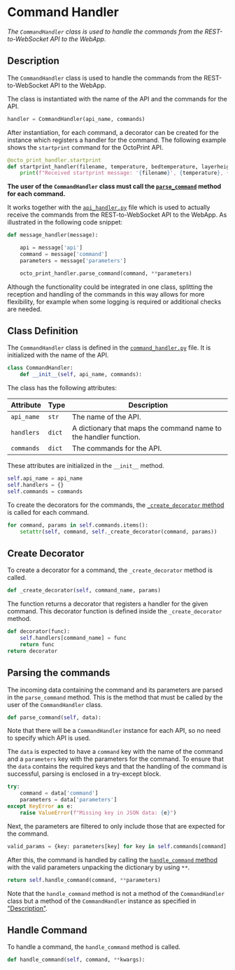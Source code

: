# Command Handler

_The `CommandHandler` class is used to handle the commands from the REST-to-WebSocket API to the WebApp._

## Description

The `CommandHandler` class is used to handle the commands from the REST-to-WebSocket API to the WebApp.

The class is instantiated with the name of the API and the commands for the API.

```python   
handler = CommandHandler(api_name, commands)
```

After instantiation, for each command, a decorator can be created for the instance which registers a handler for the command. The following example shows the `startprint` command for the OctoPrint API.

```python
@octo_print_handler.startprint      
def startprint_handler(filename, temperature, bedtemperature, layerheight, printspeed):
    print(f"Received startprint message: '{filename}', {temperature}, {bedtemperature}, {layerheight}, {printspeed}")
```

**The user of the `CommandHandler` class must call the [`parse_command`](#parse-command) method for each command.**

It works together with the [`api_handler.py`](../api_handler.py) file which is used to actually receive the commands from the REST-to-WebSocket API to the WebApp. As illustrated in the following code snippet:

```python
def message_handler(message):

    api = message['api']
    command = message['command']
    parameters = message['parameters']

    octo_print_handler.parse_command(command, **parameters)
```

Although the functionality could be integrated in one class, splitting the reception and handling of the commands in this way allows for more flexibility, for example when some logging is required or additional checks are needed.

## Class Definition

The `CommandHandler` class is defined in the [`command_handler.py`](../command_handler.py) file. It is initialized with the name of the API.

```python
class CommandHandler:
    def __init__(self, api_name, commands):
```

The class has the following attributes:

| Attribute | Type | Description |
| --- | --- | --- |
| `api_name` | `str` | The name of the API. |
| `handlers` | `dict` | A dictionary that maps the command name to the handler function. |
| `commands` | `dict` | The commands for the API. |

These attributes are initialized in the `__init__` method.

```python
self.api_name = api_name
self.handlers = {}
self.commands = commands
```

To create the decorators for the commands, the [`_create_decorator` method](#create-decorator) is called for each command.

```python
for command, params in self.commands.items():
    setattr(self, command, self._create_decorator(command, params))
```

## Create Decorator

To create a decorator for a command, the `_create_decorator` method is called.

```python
def _create_decorator(self, command_name, params)
```

The function returns a decorator that registers a handler for the given command. This decorator function is defined inside the `_create_decorator` method.

```python
def decorator(func):
    self.handlers[command_name] = func
    return func
return decorator
```

## Parsing the commands

The incoming data containing the command and its parameters are parsed in the `parse_command` method. This is the method that must be called by the user of the `CommandHandler` class.

```python
def parse_command(self, data):
```

Note that there will be a `CommandHandler` instance for each API, so no need to specify which API is used.

The `data` is expected to have a `command` key with the name of the command and a `parameters` key with the parameters for the command. To ensure that the `data` contains the required keys and that the handling of the command is successful, parsing is enclosed in a try-except block.


```python
try:
    command = data['command']
    parameters = data['parameters']
except KeyError as e:
    raise ValueError(f"Missing key in JSON data: {e}")
```

Next, the parameters are filtered to only include those that are expected for the command.

```python
valid_params = {key: parameters[key] for key in self.commands[command] if key in parameters}
```

After this, the command is handled by calling the [`handle_command` method](#handle-command) with the valid parameters unpacking the dictionary by using `**`.

```python
return self.handle_command(command, **parameters)
```

Note that the `handle_command` method is not a method of the `CommandHandler` class but a method of the `CommandHandler` instance as specified in ["Description"](#description).

## Handle Command

To handle a command, the `handle_command` method is called.

```python
def handle_command(self, command, **kwargs):
```
